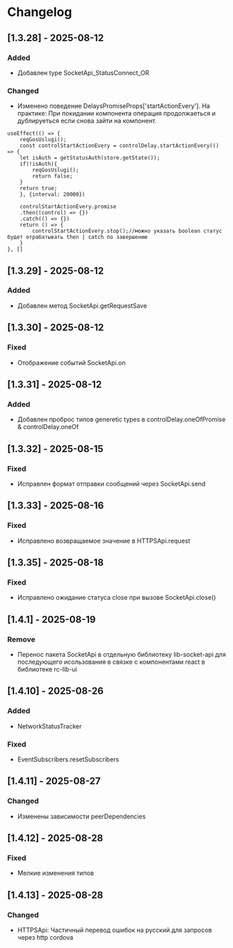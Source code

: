 # Changelog

## [1.3.28] - 2025-08-12

### Added
- Добавлен type SocketApi_StatusConnect_OR

### Changed
- Изменено поведение DelaysPromiseProps['startActionEvery']. 
   На практике: При покидании компонента операция продолжаеться и дублируеться если снова зайти на компонент. 

```tsx
useEffect(() => {
    reqGosUslugi();
    const controlStartActionEvery = controlDelay.startActionEvery(() => {
    let isAuth = getStatusAuth(store.getState());
    if(!isAuth){ 
        reqGosUslugi();
        return false;
    }
    return true;
    }, {interval: 20000})

    controlStartActionEvery.promise
    .then((control) => {})
    .catch(() => {})
    return () => {
        controlStartActionEvery.stop();//можно указать boolean статус будет отрабатывать then | catch по завершению
    }
}, []
```
   
## [1.3.29] - 2025-08-12
### Added
- Добавлен метод SocketApi.getRequestSave

## [1.3.30] - 2025-08-12
### Fixed
- Отображение событий SocketApi.on

## [1.3.31] - 2025-08-12
### Added
- Добавлен проброс типов generetic types в controlDelay.oneOfPromise & controlDelay.oneOf 

## [1.3.32] - 2025-08-15
### Fixed
- Исправлен формат отправки сообщений через SocketApi.send 

## [1.3.33] - 2025-08-16
### Fixed
- Исправлено возвращаемое значение в HTTPSApi.request

## [1.3.35] - 2025-08-18
### Fixed
- Исправлено ожидание статуса close при вызове SocketApi.close()

## [1.4.1] - 2025-08-19
### Remove
- Перенос пакета SocketApi в отдельную библиотеку lib-socket-api для последующего исользования в связке с компонентами react в библиотеке  rc-lib-ui

## [1.4.10] - 2025-08-26
### Added
- NetworkStatusTracker
### Fixed
- EventSubscribers.resetSubscribers

## [1.4.11] - 2025-08-27
### Changed
- Изменены зависимости peerDependencies

## [1.4.12] - 2025-08-28
### Fixed
- Мелкие изменения типов

## [1.4.13] - 2025-08-28
### Changed
- HTTPSApi: Частичный перевод ошибок на русский для запросов через http cordova
